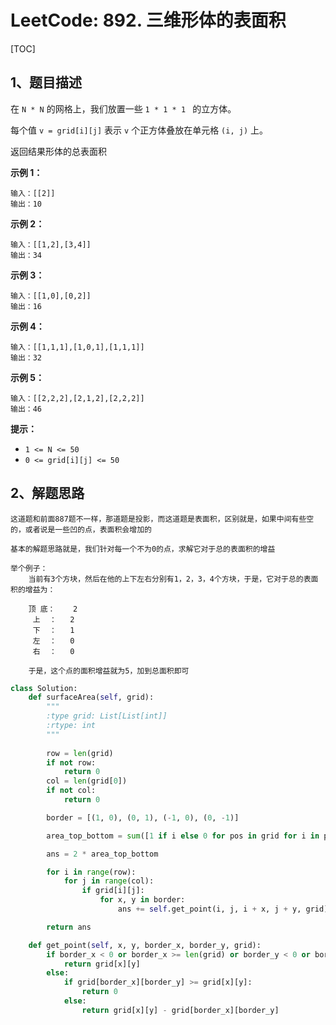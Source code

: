 # LeetCode: 892. 三维形体的表面积

[TOC]

## 1、题目描述

在 `N * N` 的网格上，我们放置一些 `1 * 1 * 1 ` 的立方体。

每个值 `v = grid[i][j]` 表示 `v` 个正方体叠放在单元格 `(i, j)` 上。

返回结果形体的总表面积

**示例 1：**

```
输入：[[2]]
输出：10
```

**示例 2：**

```
输入：[[1,2],[3,4]]
输出：34
```

**示例 3：**

```
输入：[[1,0],[0,2]]
输出：16
```

**示例 4：**

```
输入：[[1,1,1],[1,0,1],[1,1,1]]
输出：32
```

**示例 5：**

```
输入：[[2,2,2],[2,1,2],[2,2,2]]
输出：46
```

 

**提示：**

- `1 <= N <= 50`
- `0 <= grid[i][j] <= 50`



## 2、解题思路

	这道题和前面887题不一样，那道题是投影，而这道题是表面积，区别就是，如果中间有些空的，或者说是一些凹的点，表面积会增加的

	基本的解题思路就是，我们针对每一个不为0的点，求解它对于总的表面积的增益

```
举个例子：
	当前有3个方块，然后在他的上下左右分别有1，2，3，4个方块，于是，它对于总的表面积的增益为：
	
	顶 底：	2
	 上  ：	2
	 下  ：   1
	 左  ：   0
	 右  ：   0
	 
	于是，这个点的面积增益就为5，加到总面积即可
```

```python
class Solution:
    def surfaceArea(self, grid):
        """
        :type grid: List[List[int]]
        :rtype: int
        """
        
        row = len(grid)
        if not row:
            return 0
        col = len(grid[0])
        if not col:
            return 0

        border = [(1, 0), (0, 1), (-1, 0), (0, -1)]

        area_top_bottom = sum([1 if i else 0 for pos in grid for i in pos])

        ans = 2 * area_top_bottom

        for i in range(row):
            for j in range(col):
                if grid[i][j]:
                    for x, y in border:
                        ans += self.get_point(i, j, i + x, j + y, grid)

        return ans

    def get_point(self, x, y, border_x, border_y, grid):
        if border_x < 0 or border_x >= len(grid) or border_y < 0 or border_y >= len(grid[0]):
            return grid[x][y]
        else:
            if grid[border_x][border_y] >= grid[x][y]:
                return 0
            else:
                return grid[x][y] - grid[border_x][border_y]
```

